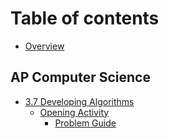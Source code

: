 # Table of contents

* [Overview](README.md)

## AP Computer Science

* [3.7 Developing Algorithms](ap-computer-science/3.7-developing-algorithms/README.md)
  * [Opening Activity](ap-computer-science/3.7-developing-algorithms/opening-activity/README.md)
    * [Problem Guide](ap-computer-science/3.7-developing-algorithms/opening-activity/solution.md)

